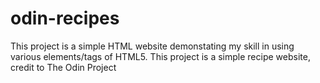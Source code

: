 # odin-recipes
This project is a simple HTML website demonstating my skill in using various elements/tags of HTML5.
This project is a simple recipe website, credit to The Odin Project